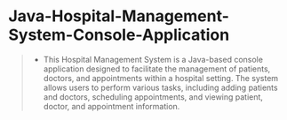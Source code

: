 # Java-Hospital-Management-System-Console-Application

> * This Hospital Management System is a Java-based console application designed to facilitate the management of patients, doctors, and appointments within a hospital setting. The system allows users to perform various tasks, including adding patients and doctors, scheduling appointments, and viewing patient, doctor, and appointment information.

